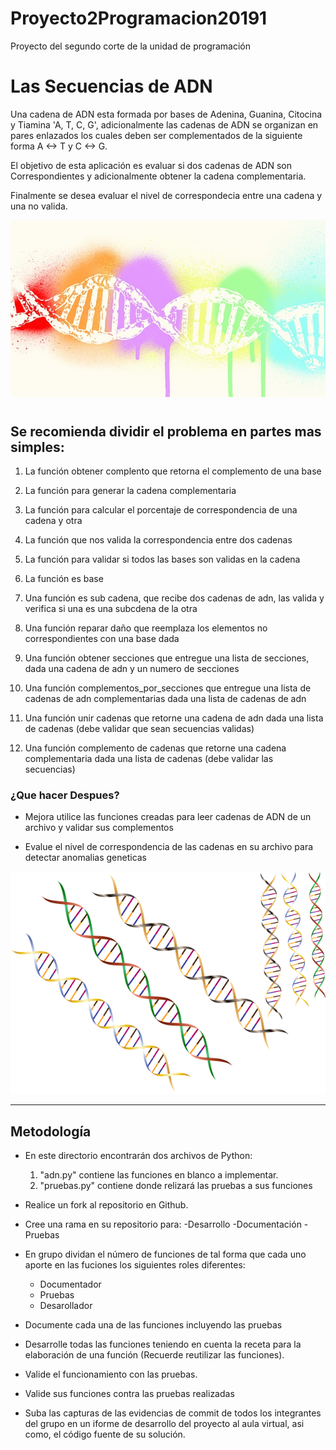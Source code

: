 # Proyecto2Programacion20191
Proyecto del segundo corte de la unidad  de programación

# Las Secuencias de ADN

Una cadena de ADN esta formada por bases de Adenina, Guanina, Citocina y
Tiamina 'A, T, C, G', adicionalmente las cadenas de ADN se organizan en
pares enlazados los cuales deben ser complementados de la siguiente
forma A <-> T y C <-> G.

El objetivo de esta aplicación es evaluar si dos cadenas de ADN son
Correspondientes y adicionalmente obtener la cadena complementaria.

Finalmente se desea evaluar el nivel de correspondecia entre una cadena y una
no valida.

![ADN](dna-2358911_640.jpg)

# 
## Se recomienda dividir el problema en partes mas simples:

1. La función obtener complento que retorna el complemento de una base

1. La función para generar la cadena complementaria

1. La función para calcular el porcentaje de correspondencia de una cadena y otra

1. La función que nos valida la correspondencia entre dos cadenas

1. La función para validar si todos las bases son validas en la cadena

1. La función es base

1. Una función es sub cadena, que recibe dos cadenas de adn, las valida y verifica si una es una subcdena de la otra

1. Una función reparar daño que reemplaza los elementos no correspondientes con una base dada

1. Una función obtener secciones que entregue una lista de secciones, dada una cadena de adn y un numero de secciones

1. Una función complementos_por_secciones que entregue una lista de cadenas  de adn complementarias dada una lista de cadenas de adn

1. Una función unir cadenas que retorne una cadena de adn dada una lista de cadenas (debe validar que sean secuencias validas)

1. Una función complemento de cadenas  que retorne una cadena complementaria dada una lista de cadenas (debe validar las secuencias)

### ¿Que hacer Despues?

* Mejora utilice las funciones creadas para leer cadenas de ADN
de un archivo y validar sus complementos

* Evalue el nivel de correspondencia de las cadenas en 
su archivo para detectar anomalias geneticas

![ADN](dna-1116336_640.png)

---

## Metodología

- En este directorio encontrarán dos archivos de Python:
    1. "adn.py" contiene las funciones en blanco a implementar.
    2. "pruebas.py" contiene donde relizará las pruebas a sus funciones

- Realice un fork al repositorio en Github.

- Cree una rama en su repositorio para:
    -Desarrollo
    -Documentación
    -Pruebas

- En grupo dividan el número de funciones de tal forma que cada uno aporte en las fuciones los siguientes roles diferentes:
    - Documentador
    - Pruebas
    - Desarollador

- Documente cada una de las funciones incluyendo las pruebas

- Desarrolle todas las funciones teniendo en cuenta la receta para la elaboración de una función (Recuerde reutilizar las funciones).

- Valide el funcionamiento con las pruebas.

- Valide sus funciones contra las pruebas realizadas

- Suba las capturas de las evidencias de commit de todos los integrantes del grupo en un iforme de desarrollo del proyecto al aula virtual, asi como, el código fuente de su solución.
